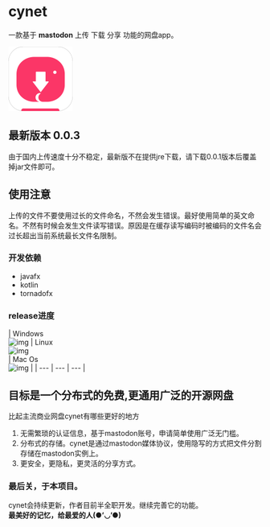 # cynet 
一款基于 **mastodon** 上传 下载 分享 功能的网盘app。  
<article class="logo">
	<img src="https://github.com/hiufebhe7/cynet_javafxgui/blob/master/image/logo.svg" alt="logo" width="128" height="128" align="bottom" />
</article>

## 最新版本 0.0.3
由于国内上传速度十分不稳定，最新版不在提供jre下载，请下载0.0.1版本后覆盖掉jar文件即可。

## 使用注意
上传的文件不要使用过长的文件命名，不然会发生错误。最好使用简单的英文命名。不然有时候会发生文件读写错误。原因是在缓存读写编码时被编码的文件名会过长超出当前系统最长文件名限制。

### 开发依赖 
* javafx  
* kotlin  
* tornadofx  

### release进度
| Windows<br>![img](https://img.shields.io/badge/build-success-green.svg?logo=windows) 
| Linux<br>![img](https://img.shields.io/badge/build-success-green.svg?logo=linux)  
| Mac Os<br>![img](https://img.shields.io/badge/build-success-green.svg?logo=apple)  |
| --- | --- | --- | 


## 目标是一个分布式的免费,更通用广泛的开源网盘  
比起主流商业网盘cynet有哪些更好的地方  
1. 无需繁琐的认证信息，基于mastodon账号，申请简单使用广泛无门槛。  
2. 分布式的存储。cynet是通过mastodon媒体协议，使用隐写的方式把文件分割存储在mastodon实例上。  
3. 更安全，更隐私，更灵活的分享方式。
 
### 最后关，于本项目。  
cynet会持续更新，作者目前半全职开发。继续完善它的功能。  
**最美好的记忆，给最爱的人(●’◡’●)**